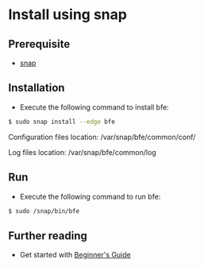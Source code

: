# Install using snap

## Prerequisite
- [snap](https://snapcraft.io/docs/installing-snapd)

## Installation
- Execute the following command to install bfe:

```bash
$ sudo snap install --edge bfe
```

Configuration files location: /var/snap/bfe/common/conf/

Log files location: /var/snap/bfe/common/log

## Run

- Execute the following command to run bfe:

```bash
$ sudo /snap/bin/bfe 
```

## Further reading

- Get started with [Beginner's Guide](../example/guide.md)


